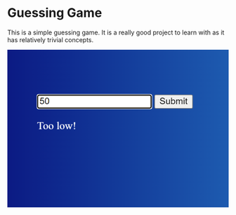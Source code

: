 # Guessing Game

This is a simple guessing game. It is a really good project to learn with as it has relatively trivial concepts.

![Screenshot](GuessingGame.png)
